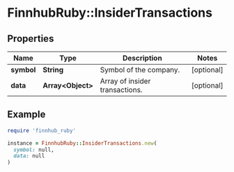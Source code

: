 # FinnhubRuby::InsiderTransactions

## Properties

| Name | Type | Description | Notes |
| ---- | ---- | ----------- | ----- |
| **symbol** | **String** | Symbol of the company. | [optional] |
| **data** | **Array&lt;Object&gt;** | Array of insider transactions. | [optional] |

## Example

```ruby
require 'finnhub_ruby'

instance = FinnhubRuby::InsiderTransactions.new(
  symbol: null,
  data: null
)
```

